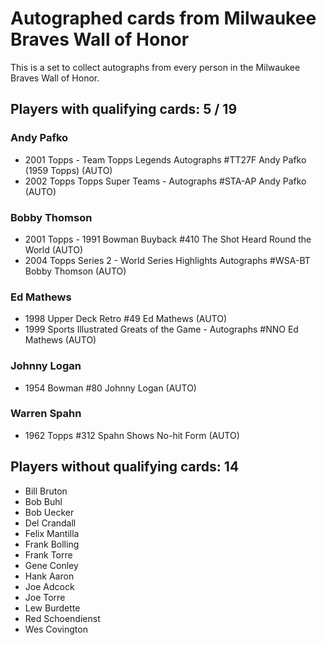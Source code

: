 # Autographed cards from Milwaukee Braves Wall of Honor

This is a set to collect autographs from every person in the Milwaukee Braves Wall of Honor.

## Players with qualifying cards: 5 / 19

### Andy Pafko
- 2001 Topps  - Team Topps Legends Autographs #TT27F Andy Pafko (1959 Topps) (AUTO)<br>
- 2002 Topps Topps Super Teams - Autographs #STA-AP Andy Pafko (AUTO)<br>

### Bobby Thomson
- 2001 Topps  - 1991 Bowman Buyback #410 The Shot Heard Round the World (AUTO)<br>
- 2004 Topps Series 2 - World Series Highlights Autographs #WSA-BT Bobby Thomson (AUTO)<br>

### Ed Mathews
- 1998 Upper Deck Retro #49 Ed Mathews (AUTO)<br>
- 1999 Sports Illustrated Greats of the Game - Autographs #NNO Ed Mathews (AUTO)<br>

### Johnny Logan
- 1954 Bowman  #80 Johnny Logan (AUTO)<br>

### Warren Spahn
- 1962 Topps  #312 Spahn Shows No-hit Form (AUTO)<br>


## Players without qualifying cards: 14

- Bill Bruton
- Bob Buhl
- Bob Uecker
- Del Crandall
- Felix Mantilla
- Frank Bolling
- Frank Torre
- Gene Conley
- Hank Aaron
- Joe Adcock
- Joe Torre
- Lew Burdette
- Red Schoendienst
- Wes Covington
